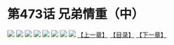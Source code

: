 # 第473话 兄弟情重（中）
![](https://mhpic.xiaomingtaiji.net/comic/D/斗破苍穹拆分版/473话/1.jpg-zymk.middle.webp)
![](https://mhpic.xiaomingtaiji.net/comic/D/斗破苍穹拆分版/473话/2.jpg-zymk.middle.webp)
![](https://mhpic.xiaomingtaiji.net/comic/D/斗破苍穹拆分版/473话/3.jpg-zymk.middle.webp)
![](https://mhpic.xiaomingtaiji.net/comic/D/斗破苍穹拆分版/473话/4.jpg-zymk.middle.webp)
![](https://mhpic.xiaomingtaiji.net/comic/D/斗破苍穹拆分版/473话/5.jpg-zymk.middle.webp)
![](https://mhpic.xiaomingtaiji.net/comic/D/斗破苍穹拆分版/473话/6.jpg-zymk.middle.webp)
![](https://mhpic.xiaomingtaiji.net/comic/D/斗破苍穹拆分版/473话/7.jpg-zymk.middle.webp)
![](https://mhpic.xiaomingtaiji.net/comic/D/斗破苍穹拆分版/473话/8.jpg-zymk.middle.webp)
[【上一章】](./472.md)
[【目录】](./READMD.md)
[【下一章】](./474.md)
